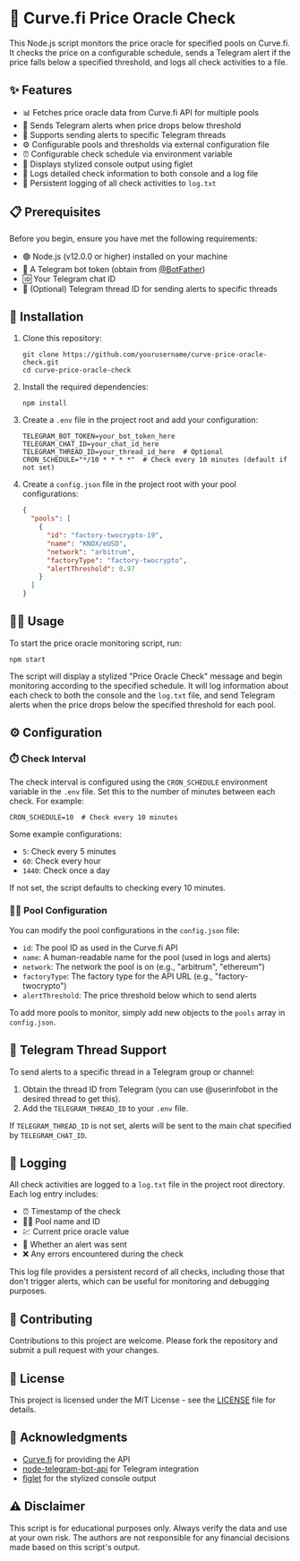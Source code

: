 # 🔮 Curve.fi Price Oracle Check

This Node.js script monitors the price oracle for specified pools on Curve.fi. It checks the price on a configurable schedule, sends a Telegram alert if the price falls below a specified threshold, and logs all check activities to a file.

## ✨ Features

- 📊 Fetches price oracle data from Curve.fi API for multiple pools
- 🚨 Sends Telegram alerts when price drops below threshold
- 🧵 Supports sending alerts to specific Telegram threads
- ⚙️ Configurable pools and thresholds via external configuration file
- ⏰ Configurable check schedule via environment variable
- 🎨 Displays stylized console output using figlet
- 📝 Logs detailed check information to both console and a log file
- 💾 Persistent logging of all check activities to `log.txt`

## 📋 Prerequisites

Before you begin, ensure you have met the following requirements:

- 🟢 Node.js (v12.0.0 or higher) installed on your machine
- 🤖 A Telegram bot token (obtain from [@BotFather](https://t.me/botfather))
- 🆔 Your Telegram chat ID
- 🧵 (Optional) Telegram thread ID for sending alerts to specific threads

## 🚀 Installation

1. Clone this repository:
   ```
   git clone https://github.com/yourusername/curve-price-oracle-check.git
   cd curve-price-oracle-check
   ```

2. Install the required dependencies:
   ```
   npm install
   ```

3. Create a `.env` file in the project root and add your configuration:
   ```
   TELEGRAM_BOT_TOKEN=your_bot_token_here
   TELEGRAM_CHAT_ID=your_chat_id_here
   TELEGRAM_THREAD_ID=your_thread_id_here  # Optional
   CRON_SCHEDULE="*/10 * * * *"  # Check every 10 minutes (default if not set)
   ```

4. Create a `config.json` file in the project root with your pool configurations:
   ```json
   {
     "pools": [
       {
         "id": "factory-twocrypto-19",
         "name": "KNOX/eUSD",
         "network": "arbitrum",
         "factoryType": "factory-twocrypto",
         "alertThreshold": 0.97
       }
     ]
   }
   ```

## 🏃‍♂️ Usage

To start the price oracle monitoring script, run:

```
npm start
```

The script will display a stylized "Price Oracle Check" message and begin monitoring according to the specified schedule. It will log information about each check to both the console and the `log.txt` file, and send Telegram alerts when the price drops below the specified threshold for each pool.

## ⚙️ Configuration

### ⏱️ Check Interval

The check interval is configured using the `CRON_SCHEDULE` environment variable in the `.env` file. Set this to the number of minutes between each check. For example:

```
CRON_SCHEDULE=10  # Check every 10 minutes
```

Some example configurations:
- `5`: Check every 5 minutes
- `60`: Check every hour
- `1440`: Check once a day

If not set, the script defaults to checking every 10 minutes.

### 🏊‍♂️ Pool Configuration

You can modify the pool configurations in the `config.json` file:

- `id`: The pool ID as used in the Curve.fi API
- `name`: A human-readable name for the pool (used in logs and alerts)
- `network`: The network the pool is on (e.g., "arbitrum", "ethereum")
- `factoryType`: The factory type for the API URL (e.g., "factory-twocrypto")
- `alertThreshold`: The price threshold below which to send alerts

To add more pools to monitor, simply add new objects to the `pools` array in `config.json`.

## 🧵 Telegram Thread Support

To send alerts to a specific thread in a Telegram group or channel:

1. Obtain the thread ID from Telegram (you can use @userinfobot in the desired thread to get this).
2. Add the `TELEGRAM_THREAD_ID` to your `.env` file.

If `TELEGRAM_THREAD_ID` is not set, alerts will be sent to the main chat specified by `TELEGRAM_CHAT_ID`.

## 📝 Logging

All check activities are logged to a `log.txt` file in the project root directory. Each log entry includes:

- ⏰ Timestamp of the check
- 🏊‍♂️ Pool name and ID
- 💹 Current price oracle value
- 🚨 Whether an alert was sent
- ❌ Any errors encountered during the check

This log file provides a persistent record of all checks, including those that don't trigger alerts, which can be useful for monitoring and debugging purposes.

## 🤝 Contributing

Contributions to this project are welcome. Please fork the repository and submit a pull request with your changes.

## 📄 License

This project is licensed under the MIT License - see the [LICENSE](LICENSE) file for details.

## 🙏 Acknowledgments

- [Curve.fi](https://curve.fi/) for providing the API
- [node-telegram-bot-api](https://github.com/yagop/node-telegram-bot-api) for Telegram integration
- [figlet](https://github.com/patorjk/figlet.js) for the stylized console output

## ⚠️ Disclaimer

This script is for educational purposes only. Always verify the data and use at your own risk. The authors are not responsible for any financial decisions made based on this script's output.